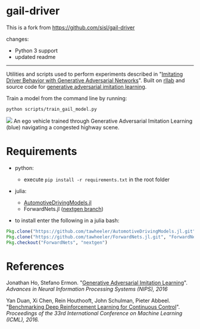 # gail-driver

This is a fork from https://github.com/sisl/gail-driver

changes:
 - Python 3 support
 - updated readme

 -------------------------------------------------------------

Utilities and scripts used to perform experiments described in "[Imitating Driver Behavior with Generative Adversarial Networks](https://arxiv.org/abs/1701.06699)". Built on [rllab](https://github.com/openai/rllab) and source code for [generative adversarial imitation learning](https://github.com/openai/imitation.git).

Train a model from the command line by running:

```
python scripts/train_gail_model.py
```

![](https://github.com/sisl/gail-driver/blob/master/gifs/congested.gif?raw=true)
An ego vehicle trained through Generative Adversarial Imitation Learning (blue) navigating a congested highway scene.

# Requirements
- python:
  - execute `pip install -r requirements.txt` in the root folder

- julia:
  - [AutomotiveDrivingModels.jl](https://github.com/tawheeler/AutomotiveDrivingModels.jl)
  - ForwardNets.jl ([nextgen branch](https://github.com/tawheeler/ForwardNets.jl/tree/nextgen))

 - to install enter the following in a julia bash:
```julia
Pkg.clone("https://github.com/tawheeler/AutomotiveDrivingModels.jl.git")
Pkg.clone("https://github.com/tawheeler/ForwardNets.jl.git", "ForwardNets")
Pkg.checkout("ForwardNets", "nextgen")
```


# References
Jonathan Ho, Stefano Ermon. "[Generative Adversarial Imitation Learning](https://cs.stanford.edu/~ermon/papers/imitation_nips2016_main.pdf)". _Advances in Neural Information Processing Systems (NIPS), 2016_

Yan Duan, Xi Chen, Rein Houthooft, John Schulman, Pieter Abbeel. "[Benchmarking Deep Reinforcement Learning for Continuous Control](http://arxiv.org/abs/1604.06778)". _Proceedings of the 33rd International Conference on Machine Learning (ICML), 2016._
